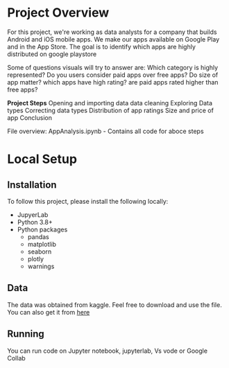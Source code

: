# Project Overview
For this project, we're working as data analysts for a company that builds Android and iOS mobile apps. We make our apps available on Google Play and in the App Store. The goal is to identify which apps are highly distributed on google playstore

Some of questions visuals will try to answer are:
    Which category is highly represented?
    Do you users consider paid apps over free apps?
    Do size of app matter?
    which apps have high rating? 
    are paid apps rated higher than free apps?
    
**Project Steps**
Opening and importing data
data cleaning
Exploring Data types
Correcting data types
Distribution of app ratings
Size and price of app
Conclusion


File overview:
 AppAnalysis.ipynb - Contains all code for aboce steps
 
 # Local Setup

## Installation

To follow this project, please install the following locally:

* JupyerLab
* Python 3.8+
* Python packages
    * pandas
    * matplotlib
    * seaborn
    * plotly
    * warnings

## Data
The data was obtained from kaggle. Feel free to download and use the file. You can also get it from [here](https://www.kaggle.com/code/ecemboluk/google-play-store-analysis)


## Running
You can run code on Jupyter notebook, jupyterlab, Vs vode or Google Collab